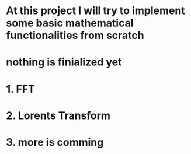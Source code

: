 # At this project I will try to implement some basic mathematical functionalities from scratch 
# nothing is finialized yet 
# 1. FFT 
# 2. Lorents Transform 
# 3. more is comming 